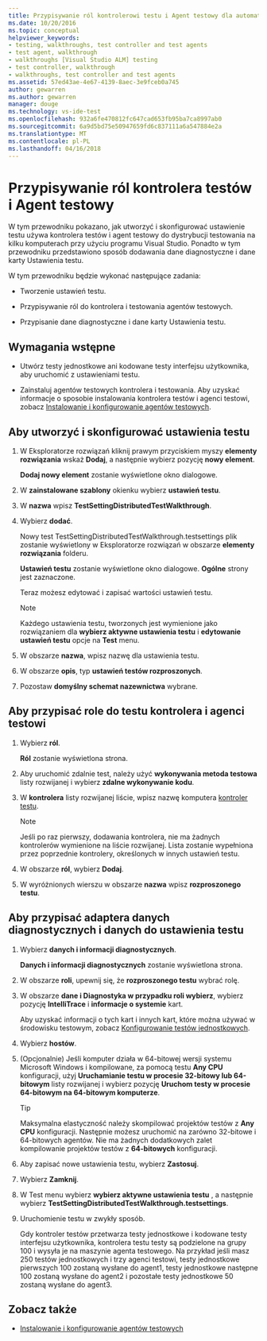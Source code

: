 ```yaml
---
title: Przypisywanie ról kontrolerowi testu i Agent testowy dla automatycznego testowania w programie Visual Studio | Dokumentacja firmy Microsoft
ms.date: 10/20/2016
ms.topic: conceptual
helpviewer_keywords:
- testing, walkthroughs, test controller and test agents
- test agent, walkthrough
- walkthroughs [Visual Studio ALM] testing
- test controller, walkthrough
- walkthroughs, test controller and test agents
ms.assetid: 57ed43ae-4e67-4139-8aec-3e9fceb0a745
author: gewarren
ms.author: gewarren
manager: douge
ms.technology: vs-ide-test
ms.openlocfilehash: 932a6fe470812fc647cad653fb95ba7ca8997ab0
ms.sourcegitcommit: 6a9d5bd75e50947659fd6c837111a6a547884e2a
ms.translationtype: MT
ms.contentlocale: pl-PL
ms.lasthandoff: 04/16/2018
---
```

# <a name="assign-roles-to-a-test-controller-and-test-agent"></a>Przypisywanie ról kontrolera testów i Agent testowy

W tym przewodniku pokazano, jak utworzyć i skonfigurować ustawienie testu używa kontrolera testów i agent testowy do dystrybucji testowania na kilku komputerach przy użyciu programu Visual Studio. Ponadto w tym przewodniku przedstawiono sposób dodawania dane diagnostyczne i dane karty Ustawienia testu.

W tym przewodniku będzie wykonać następujące zadania:

-   Tworzenie ustawień testu.

-   Przypisywanie ról do kontrolera i testowania agentów testowych.

-   Przypisanie dane diagnostyczne i dane karty Ustawienia testu.

## <a name="prerequisites"></a>Wymagania wstępne

-   Utwórz testy jednostkowe ani kodowane testy interfejsu użytkownika, aby uruchomić z ustawieniami testu.

-   Zainstaluj agentów testowych kontrolera i testowania. Aby uzyskać informacje o sposobie instalowania kontrolera testów i agenci testowi, zobacz [Instalowanie i konfigurowanie agentów testowych](../test/lab-management/install-configure-test-agents.md).

## <a name="to-create-and-configure-a-test-setting"></a>Aby utworzyć i skonfigurować ustawienia testu

1.  W Eksploratorze rozwiązań kliknij prawym przyciskiem myszy **elementy rozwiązania** wskaż **Dodaj**, a następnie wybierz pozycję **nowy element**.

     **Dodaj nowy element** zostanie wyświetlone okno dialogowe.

2.  W **zainstalowane szablony** okienku wybierz **ustawień testu**.

3.  W **nazwa** wpisz **TestSettingDistributedTestWalkthrough**.

4.  Wybierz **dodać**.

     Nowy test TestSettingDistributedTestWalkthrough.testsettings plik zostanie wyświetlony w Eksploratorze rozwiązań w obszarze **elementy rozwiązania** folderu.

     **Ustawień testu** zostanie wyświetlone okno dialogowe. **Ogólne** strony jest zaznaczone.

     Teraz możesz edytować i zapisać wartości ustawień testu.

    > [!NOTE]
    > Każdego ustawienia testu, tworzonych jest wymienione jako rozwiązaniem dla **wybierz aktywne ustawienia testu** i **edytowanie ustawień testu** opcje na **Test** menu.

5.  W obszarze **nazwa**, wpisz nazwę dla ustawienia testu.

6.  W obszarze **opis**, typ **ustawień testów rozproszonych**.

7.  Pozostaw **domyślny schemat nazewnictwa** wybrane.

## <a name="to-assign-roles-to-a-test-controller-and-test-agents"></a>Aby przypisać role do testu kontrolera i agenci testowi

1.  Wybierz **ról**.

     **Ról** zostanie wyświetlona strona.

2.  Aby uruchomić zdalnie test, należy użyć **wykonywania metoda testowa** listy rozwijanej i wybierz **zdalne wykonywanie kodu**.

3.  W **kontrolera** listy rozwijanej liście, wpisz nazwę komputera [kontroler testu](../test/lab-management/install-configure-test-agents.md).

    > [!NOTE]
    > Jeśli po raz pierwszy, dodawania kontrolera, nie ma żadnych kontrolerów wymienione na liście rozwijanej. Lista zostanie wypełniona przez poprzednie kontrolery, określonych w innych ustawień testu.

4.  W obszarze **ról**, wybierz **Dodaj**.

5.  W wyróżnionych wierszu w obszarze **nazwa** wpisz **rozproszonego testu**.

## <a name="to-assign-a-diagnostic-and-data-adapter-to-your-test-setting"></a>Aby przypisać adaptera danych diagnostycznych i danych do ustawienia testu

1.  Wybierz **danych i informacji diagnostycznych**.

     **Danych i informacji diagnostycznych** zostanie wyświetlona strona.

2.  W obszarze **roli**, upewnij się, że **rozproszonego testu** wybrać rolę.

3.  W obszarze **dane i Diagnostyka w przypadku roli wybierz**, wybierz pozycję **IntelliTrace** i **informacje o systemie** kart.

     Aby uzyskać informacji o tych kart i innych kart, które można używać w środowisku testowym, zobacz [Konfigurowanie testów jednostkowych](../test/configure-unit-tests-by-using-a-dot-runsettings-file.md).

4.  Wybierz **hostów**.

5.  (Opcjonalnie) Jeśli komputer działa w 64-bitowej wersji systemu Microsoft Windows i kompilowane, za pomocą testu **Any CPU** konfiguracji, użyj **Uruchamianie testu w procesie 32-bitowy lub 64-bitowym** listy rozwijanej i wybierz pozycję **Uruchom testy w procesie 64-bitowym na 64-bitowym komputerze**.

    > [!TIP]
    > Maksymalna elastyczność należy skompilować projektów testów z **Any CPU** konfiguracji. Następnie możesz uruchomić na zarówno 32-bitowe i 64-bitowych agentów. Nie ma żadnych dodatkowych zalet kompilowanie projektów testów z **64-bitowych** konfiguracji.

6.  Aby zapisać nowe ustawienia testu, wybierz **Zastosuj**.

7.  Wybierz **Zamknij**.

8.  W Test menu wybierz **wybierz aktywne ustawienia testu** , a następnie wybierz **TestSettingDistributedTestWalkthrough.testsettings**.

9. Uruchomienie testu w zwykły sposób.

     Gdy kontroler testów przetwarza testy jednostkowe i kodowane testy interfejsu użytkownika, kontrolera testu testy są podzielone na grupy 100 i wysyła je na maszynie agenta testowego. Na przykład jeśli masz 250 testów jednostkowych i trzy agenci testowi, testy jednostkowe pierwszych 100 zostaną wysłane do agent1, testy jednostkowe następne 100 zostaną wysłane do agent2 i pozostałe testy jednostkowe 50 zostaną wysłane do agent3.

## <a name="see-also"></a>Zobacz także

- [Instalowanie i konfigurowanie agentów testowych](../test/lab-management/install-configure-test-agents.md)